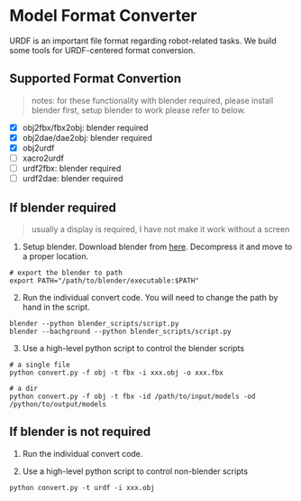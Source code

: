 # Model Format Converter

URDF is an important file format regarding robot-related tasks. We build some tools for URDF-centered format conversion.

## Supported Format Convertion
> notes: for these functionality with blender required, please install blender first, setup blender to work please refer to below.

+ [x] obj2fbx/fbx2obj: blender required
+ [x] obj2dae/dae2obj: blender required
+ [x] obj2urdf
+ [ ] xacro2urdf
+ [ ] urdf2fbx: blender required
+ [ ] urdf2dae: blender required

## If blender required
> usually a display is required, I have not make it work without a screen
1. Setup blender. Download blender from [here](https://www.blender.org/). Decompress it and move to a proper location.
```
# export the blender to path
export PATH="/path/to/blender/executable:$PATH"
```

2. Run the individual convert code. You will need to change the path by hand in the script.
```
blender --python blender_scripts/script.py
blender --bachground --python blender_scripts/script.py
```

3. Use a high-level python script to control the blender scripts
```
# a single file
python convert.py -f obj -t fbx -i xxx.obj -o xxx.fbx

# a dir
python convert.py -f obj -t fbx -id /path/to/input/models -od /python/to/output/models
```

## If blender is not required
1. Run the individual convert code.

2. Use a high-level python script to control non-blender scripts
```
python convert.py -t urdf -i xxx.obj
```